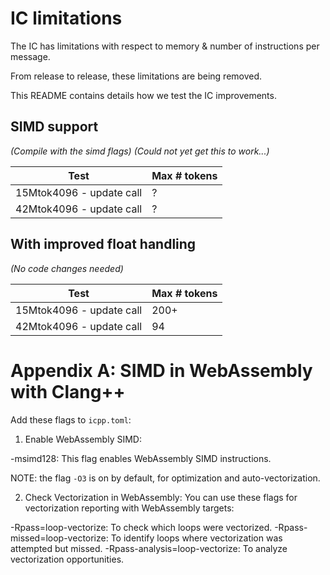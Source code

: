 # IC limitations

The IC has limitations with respect to memory & number of instructions per message.

From release to release, these limitations are being removed.

This README contains details how we test the IC improvements.

## SIMD support

*(Compile with the simd flags)*
*(Could not yet get this to work...)*

| Test                     | Max # tokens |
| ------------------------ | ------------ |
| 15Mtok4096 - update call | ?            |
| 42Mtok4096 - update call | ?            |

## With improved float handling

*(No code changes needed)*

| Test                     | Max # tokens |
| ------------------------ | ------------ |
| 15Mtok4096 - update call | 200+         |
| 42Mtok4096 - update call | 94           |



# Appendix A: SIMD in WebAssembly with Clang++

Add these flags to `icpp.toml`:

1. Enable WebAssembly SIMD:

-msimd128: This flag enables WebAssembly SIMD instructions.

NOTE: the flag `-O3` is on by default, for optimization and auto-vectorization.

2. Check Vectorization in WebAssembly:
You can use these flags for vectorization reporting with WebAssembly targets:

-Rpass=loop-vectorize: To check which loops were vectorized.
-Rpass-missed=loop-vectorize: To identify loops where vectorization was attempted but missed.
-Rpass-analysis=loop-vectorize: To analyze vectorization opportunities.
